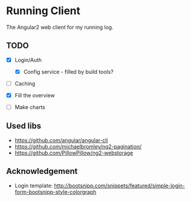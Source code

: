 # Running Client

The Angular2 web client for my running log.

## TODO

 * [X] Login/Auth
   * [X] Config service - filled by build tools?
 * [ ] Caching
 * [X] Fill the overview
 * [ ] Make charts


## Used libs

* https://github.com/angular/angular-cli
* https://github.com/michaelbromley/ng2-pagination/
* https://github.com/PillowPillow/ng2-webstorage


## Acknowledgement

* Login template: http://bootsnipp.com/snippets/featured/simple-login-form-bootsnipp-style-colorgraph

